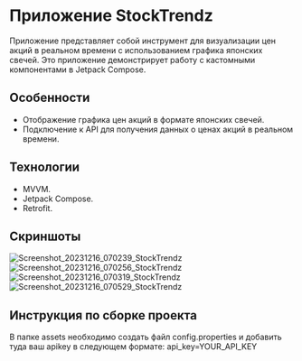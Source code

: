 # Приложение StockTrendz

Приложение представляет собой инструмент для визуализации цен акций в реальном времени с использованием графика японских свечей. 
Это приложение демонстрирует работу с кастомными компонентами в Jetpack Compose.

## Особенности

- Отображение графика цен акций в формате японских свечей.
- Подключение к API для получения данных о ценах акций в реальном времени.

## Технологии
- MVVM.
- Jetpack Compose.
- Retrofit.

## Скриншоты

![Screenshot_20231216_070239_StockTrendz](https://github.com/sitegit/StockTrendz_Compose/assets/47815702/d6fd20da-194f-47c3-a37e-104e20ec6fe2)
![Screenshot_20231216_070256_StockTrendz](https://github.com/sitegit/StockTrendz_Compose/assets/47815702/6daf1d40-209a-438b-93a6-8420a73405c1)
![Screenshot_20231216_070319_StockTrendz](https://github.com/sitegit/StockTrendz_Compose/assets/47815702/3eae7da4-2ac2-44a1-b221-37e5f7fd7ceb)
![Screenshot_20231216_070529_StockTrendz](https://github.com/sitegit/StockTrendz_Compose/assets/47815702/c0bafb00-e4c6-4a8f-85c1-6642983e9130)

## Инструкция по сборке проекта

В папке assets необходимо создать файл config.properties и добавить туда ваш apikey в следующем формате:
api_key=YOUR_API_KEY
